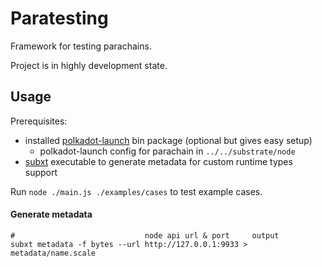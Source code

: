 # Paratesting

Framework for testing parachains.

Project is in highly development state.

## Usage

Prerequisites:
- installed [polkadot-launch][] bin package (optional but gives easy setup)
	- polkadot-launch config for parachain in `../../substrate/node`
- [subxt][] executable to generate metadata for custom runtime types support

[polkadot-launch]: https://github.com/paritytech/polkadot-launch
[subxt]: https://github.com/paritytech/subxt

Run `node ./main.js ./examples/cases` to test example cases.








#### Generate metadata

```
#                             node api url & port     output
subxt metadata -f bytes --url http://127.0.0.1:9933 > metadata/name.scale
```

